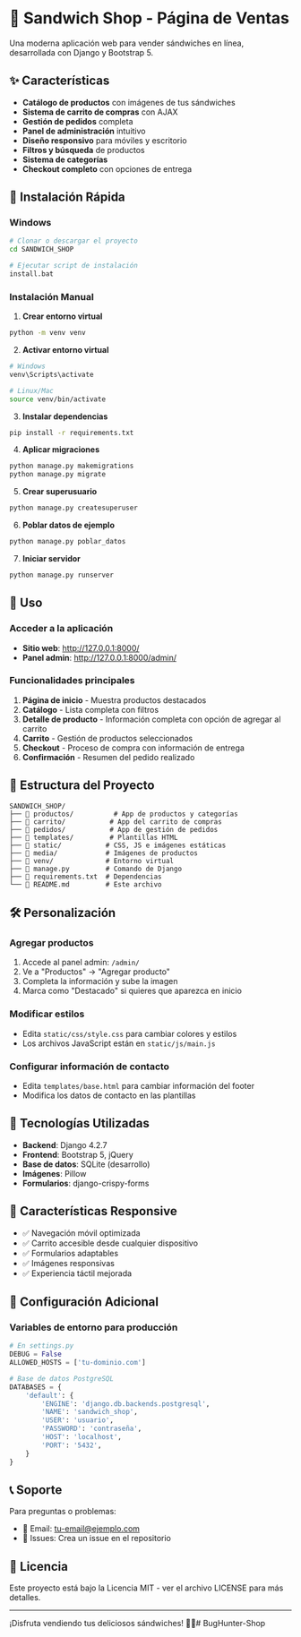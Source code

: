 # 🥪 Sandwich Shop - Página de Ventas

Una moderna aplicación web para vender sándwiches en línea, desarrollada con Django y Bootstrap 5.

## ✨ Características


- **Catálogo de productos** con imágenes de tus sándwiches
- **Sistema de carrito de compras** con AJAX
- **Gestión de pedidos** completa
- **Panel de administración** intuitivo
- **Diseño responsivo** para móviles y escritorio
- **Filtros y búsqueda** de productos
- **Sistema de categorías**
- **Checkout completo** con opciones de entrega

## 🚀 Instalación Rápida

### Windows
```bash
# Clonar o descargar el proyecto
cd SANDWICH_SHOP

# Ejecutar script de instalación
install.bat
```

### Instalación Manual

1. **Crear entorno virtual**
```bash
python -m venv venv
```

2. **Activar entorno virtual**
```bash
# Windows
venv\Scripts\activate

# Linux/Mac
source venv/bin/activate
```

3. **Instalar dependencias**
```bash
pip install -r requirements.txt
```

4. **Aplicar migraciones**
```bash
python manage.py makemigrations
python manage.py migrate
```

5. **Crear superusuario**
```bash
python manage.py createsuperuser
```

6. **Poblar datos de ejemplo**
```bash
python manage.py poblar_datos
```

7. **Iniciar servidor**
```bash
python manage.py runserver
```

## 🎯 Uso

### Acceder a la aplicación
- **Sitio web**: http://127.0.0.1:8000/
- **Panel admin**: http://127.0.0.1:8000/admin/

### Funcionalidades principales

1. **Página de inicio** - Muestra productos destacados
2. **Catálogo** - Lista completa con filtros
3. **Detalle de producto** - Información completa con opción de agregar al carrito
4. **Carrito** - Gestión de productos seleccionados
5. **Checkout** - Proceso de compra con información de entrega
6. **Confirmación** - Resumen del pedido realizado

## 📁 Estructura del Proyecto

```
SANDWICH_SHOP/
├── 📁 productos/          # App de productos y categorías
├── 📁 carrito/           # App del carrito de compras
├── 📁 pedidos/           # App de gestión de pedidos
├── 📁 templates/         # Plantillas HTML
├── 📁 static/           # CSS, JS e imágenes estáticas
├── 📁 media/            # Imágenes de productos
├── 📁 venv/             # Entorno virtual
├── 📄 manage.py         # Comando de Django
├── 📄 requirements.txt  # Dependencias
└── 📄 README.md         # Este archivo
```

## 🛠️ Personalización

### Agregar productos
1. Accede al panel admin: `/admin/`
2. Ve a "Productos" → "Agregar producto"
3. Completa la información y sube la imagen
4. Marca como "Destacado" si quieres que aparezca en inicio

### Modificar estilos
- Edita `static/css/style.css` para cambiar colores y estilos
- Los archivos JavaScript están en `static/js/main.js`

### Configurar información de contacto
- Edita `templates/base.html` para cambiar información del footer
- Modifica los datos de contacto en las plantillas

## 🎨 Tecnologías Utilizadas

- **Backend**: Django 4.2.7
- **Frontend**: Bootstrap 5, jQuery
- **Base de datos**: SQLite (desarrollo)
- **Imágenes**: Pillow
- **Formularios**: django-crispy-forms

## 📱 Características Responsive

- ✅ Navegación móvil optimizada
- ✅ Carrito accesible desde cualquier dispositivo
- ✅ Formularios adaptables
- ✅ Imágenes responsivas
- ✅ Experiencia táctil mejorada

## 🔧 Configuración Adicional

### Variables de entorno para producción
```python
# En settings.py
DEBUG = False
ALLOWED_HOSTS = ['tu-dominio.com']

# Base de datos PostgreSQL
DATABASES = {
    'default': {
        'ENGINE': 'django.db.backends.postgresql',
        'NAME': 'sandwich_shop',
        'USER': 'usuario',
        'PASSWORD': 'contraseña',
        'HOST': 'localhost',
        'PORT': '5432',
    }
}
```

## 📞 Soporte

Para preguntas o problemas:
- 📧 Email: tu-email@ejemplo.com
- 🐛 Issues: Crea un issue en el repositorio

## 📄 Licencia

Este proyecto está bajo la Licencia MIT - ver el archivo LICENSE para más detalles.

---

¡Disfruta vendiendo tus deliciosos sándwiches! 🥪✨#   B u g H u n t e r - S h o p 
 
 